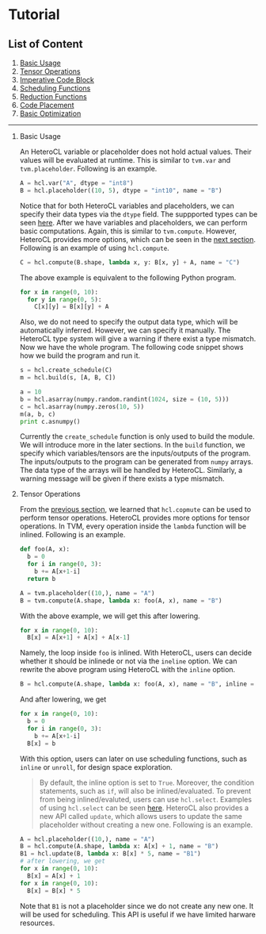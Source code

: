 Tutorial
========

List of Content<a name="top"></a>
-------
1. [Basic Usage](#basic)
2. [Tensor Operations](#op)
3. [Imperative Code Block](#imp)
4. [Scheduling Functions](#sch)
5. [Reduction Functions](#red)
6. [Code Placement](#code)
7. [Basic Optimization](#opt)
___

1. <a name="basic">Basic Usage</a>

   An HeteroCL variable or placeholder does not hold actual values. Their values will be evaluated at runtime. This is similar to `tvm.var` and `tvm.placeholder`. Following is an example.   
      ```python
      A = hcl.var("A", dtype = "int8")
      B = hcl.placeholder((10, 5), dtype = "int10", name = "B")
      ```
   Notice that for both HeteroCL variables and placeholders, we can specify their data types via the `dtype` field. The suppported types can be seen [here](README.md#dtype). After we have variables and placeholders, we can perform basic computations. Again, this is similar to `tvm.compute`. However, HeteroCL provides more options, which can be seen in the [next section](#op). Following is an example of using `hcl.compute`.  
      ```python
      C = hcl.compute(B.shape, lambda x, y: B[x, y] + A, name = "C")
      ```
   The above example is equivalent to the following Python program.
      ```python
      for x in range(0, 10):
        for y in range(0, 5):
          C[x][y] = B[x][y] + A
      ```
   Also, we do not need to specify the output data type, which will be automatically inferred. However, we can specify it manually. The HeteroCL type system will give a warning if there exist a type mismatch. Now we have the whole program. The following code snippet shows how we build the program and run it.
      ```python
      s = hcl.create_schedule(C)
      m = hcl.build(s, [A, B, C])
      
      a = 10
      b = hcl.asarray(numpy.random.randint(1024, size = (10, 5)))
      c = hcl.asarray(numpy.zeros(10, 5))
      m(a, b, c)
      print c.asnumpy()
      ```
   Currently the `create_schedule` function is only used to build the module. We will introduce more in the later sections. In the `build` function, we specify which variables/tensors are the inputs/outputs of the program. The inputs/outputs to the program can be generated from `numpy` arrays. The data type of the arrays will be handled by HeteroCL. Similarly, a warning message will be given if there exists a type mismatch.

2. <a name="op">Tensor Operations</a>

   From the [previous section](#basic), we learned that `hcl.copmute` can be used to perform tensor operations. HeteroCL provides more options for tensor operations. In TVM, every operation inside the `lambda` function will be inlined. Following is an example.
      ```python
      def foo(A, x):
        b = 0
        for i in range(0, 3):
          b += A[x+1-i]
        return b
      
      A = tvm.placeholder((10,), name = "A")
      B = tvm.compute(A.shape, lambda x: foo(A, x), name = "B")
      ```
   With the above example, we will get this after lowering.
      ```python
      for x in range(0, 10):
        B[x] = A[x+1] + A[x] + A[x-1]
      ```
   Namely, the loop inside `foo` is inlined. With HeteroCL, users can decide whether it should be inlinede or not via the `ineline` option. We can rewrite the above program using HeteroCL with the `inline` option.
      ```python
      B = hcl.compute(A.shape, lambda x: foo(A, x), name = "B", inline = False)
      ```
   And after lowering, we get
      ```python
      for x in range(0, 10):
        b = 0
        for i in range(0, 3):
          b += A[x+1-i]
        B[x] = b
      ```
   With this option, users can later on use scheduling functions, such as `inline` or `unroll`, for design space exploration.
   > By default, the inline option is set to `True`. Moreover, the condition statements, such as `if`, will also be inlined/evaluated. To prevent from being inlined/evaluted, users can use `hcl.select`. Examples of using `hcl.select` can be seen [here](docs/api.md).
   HeteroCL also provides a new API called `update`, which allows users to update the same placeholder without creating a new one. Following is an example.
      ```python
      A = hcl.placeholder((10,), name = "A")
      B = hcl.compute(A.shape, lambda x: A[x] + 1, name = "B")
      B1 = hcl.update(B, lambda x: B[x] * 5, name = "B1")
      # after lowering, we get
      for x in range(0, 10):
        B[x] = A[x] + 1
      for x in range(0, 10):
        B[x] = B[x] * 5
      ```
   Note that `B1` is not a placeholder since we do not create any new one. It will be used for scheduling. This API is useful if we have limited harware resources.
